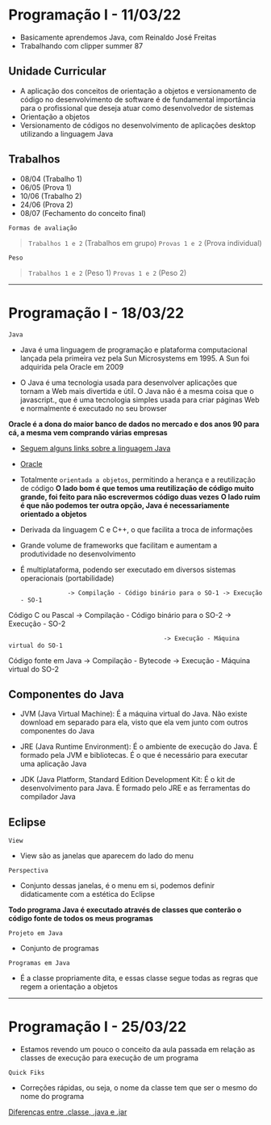 # Programação I - 11/03/22

-   Basicamente aprendemos Java, com Reinaldo José Freitas
-   Trabalhando com clipper summer 87

## Unidade Curricular

-   A aplicação dos conceitos de orientação a objetos e versionamento de código no desenvolvimento de software é de fundamental importância para o profissional que deseja atuar como desenvolvedor de sistemas
-   Orientação a objetos
-   Versionamento de códigos no desenvolvimento de aplicações desktop utilizando a linguagem Java

## Trabalhos

-   08/04 (Trabalho 1)
-   06/05 (Prova 1)
-   10/06 (Trabalho 2)
-   24/06 (Prova 2)
-   08/07 (Fechamento do conceito final)

`Formas de avaliação`

> `Trabalhos 1 e 2` (Trabalhos em grupo)
> `Provas 1 e 2` (Prova individual)

`Peso`

> `Trabalhos 1 e 2` (Peso 1)
> `Provas 1 e 2` (Peso 2)

---

# Programação I - 18/03/22

`Java`

- Java é uma linguagem de programação e plataforma
computacional lançada pela primeira vez pela Sun
Microsystems em 1995. A Sun foi adquirida pela
Oracle em 2009

- O Java é uma tecnologia usada para desenvolver
aplicações que tornam a Web mais divertida e útil. O
Java não é a mesma coisa que o javascript., que é
uma tecnologia simples usada para criar páginas Web
e normalmente é executado no seu browser

**Oracle é a dona do maior banco de dados no mercado e dos anos 90 para cá, a mesma vem comprando várias empresas**

- [Seguem alguns links sobre a linguagem Java](http://www.oracle.com/technetwork/java/)
- [Oracle](http://www.oracle.com/technetwork/java/)

-  Totalmente `orientada a objetos`, permitindo a herança e a reutilização de código
**O lado bom é que temos uma reutilização de código muito grande, foi feito para não escrevermos código duas vezes**
**O lado ruim é que não podemos ter outra opção, Java é necessariamente orientado a objetos**
-  Derivada da linguagem C e C++, o que facilita a troca de informações
-  Grande volume de frameworks que facilitam e aumentam a produtividade no desenvolvimento
-  É multiplataforma, podendo ser executado em diversos sistemas operacionais (portabilidade)

                    -> Compilação - Código binário para o SO-1 -> Execução - SO-1
Código C ou Pascal 
                    -> Compilação - Código binário para o SO-2 -> Execução - SO-2
                    

                                               -> Execução - Máquina virtual do SO-1
Código fonte em Java -> Compilação - Bytecode 
                                               -> Execução - Máquina virtual do SO-2
                                         
## Componentes do Java

- JVM (Java Virtual Machine): É a máquina virtual do Java. Não existe download
em separado para ela, visto que ela vem junto com outros componentes do Java

- JRE (Java Runtime Environment): É o ambiente de execução do Java. É
formado pela JVM e bibliotecas. É o que é necessário para executar uma
aplicação Java

- JDK (Java Platform, Standard Edition Development Kit: É o kit de
desenvolvimento para Java. É formado pelo JRE e as ferramentas do compilador
Java

## Eclipse

`View`

- View são as janelas que aparecem do lado do menu

`Perspectiva`

- Conjunto dessas janelas, é o menu em si, podemos definir didaticamente com a estética do Eclipse

**Todo programa Java é executado através de classes que conterão o código fonte de todos os meus programas**

`Projeto em Java`

- Conjunto de programas

`Programas em Java`

- É a classe propriamente dita, e essas classe segue todas as regras que regem a orientação a objetos

---

# Programação I - 25/03/22

- Estamos revendo um pouco o conceito da aula passada em relação as classes de execução para execução de um programa

`Quick Fiks`

- Correções rápidas, ou seja, o nome da classe tem que ser o mesmo do nome do programa

[Diferenças entre .classe, .java e .jar](https://www.guj.com.br/t/diferenca-dentre-class-jar-java-e-outras/68261)
